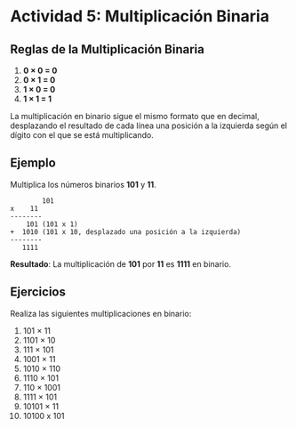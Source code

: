 # Actividad 5: Multiplicación Binaria

## Reglas de la Multiplicación Binaria

1. **0 × 0 = 0**
2. **0 × 1 = 0**
3. **1 × 0 = 0**
4. **1 × 1 = 1**

La multiplicación en binario sigue el mismo formato que en decimal, desplazando el resultado de cada línea una posición a la izquierda según el dígito con el que se está multiplicando.

## Ejemplo

Multiplica los números binarios **101** y **11**.

    	    101
  	x    11
	--------
 	    101 (101 x 1)
  	+  1010 (101 x 10, desplazado una posición a la izquierda)
	--------
 	   1111

**Resultado**: La multiplicación de **101** por **11** es **1111** en binario.

## Ejercicios

Realiza las siguientes multiplicaciones en binario:

1. 101 × 11
2. 1101 × 10
3. 111 × 101
4. 1001 × 11
5. 1010 × 110
6. 1110 × 101
7. 110 × 1001
8. 1111 × 101
9. 10101 × 11
10. 10100 x 101
